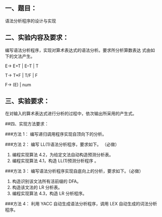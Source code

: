 ## 一、题目：
语法分析程序的设计与实现

## 二、实验内容及要求：
编写语法分析程序，实现对算术表达式的语法分析。要求所分析算数表达
式由如下的文法产生。

E→ E+T | E–T | T

T→ T*F | T/F | F

F→ (E) | num

## 三、实验要求：
在对输入的算术表达式进行分析的过程中，依次输出所采用的产生式。

##四、实现方法要求：

###方法 1：
编写递归调用程序实现自顶向下的分析。

###方法 2：
编写 LL(1)语法分析程序，要求如下。 （必做）

1. 编程实现算法 4.2，为给定文法自动构造预测分析表。
2. 编程实现算法 4.1，构造 LL(1)预测分析程序 。

###方法 3：
编写语法分析程序实现自底向上的分析，要求如下。（必做）

1. 构造识别该文法所有活前缀的 DFA。
2. 构造该文法的 LR 分析表。
3. 编程实现算法 4.3，构造 LR 分析程序。

###方法 4：
利用 YACC 自动生成语法分析程序，调用 LEX 自动生成的词法分析程序。 